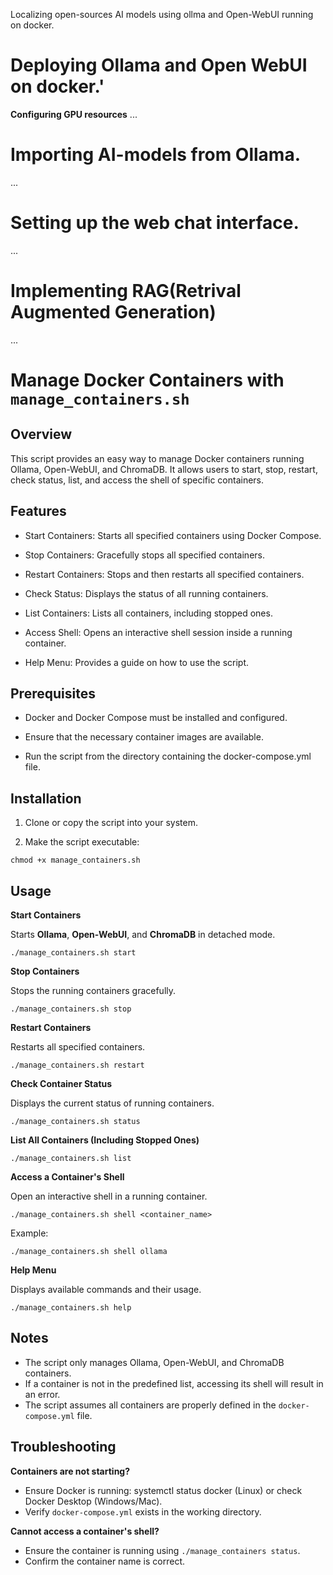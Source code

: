 Localizing open-sources AI models using ollma and Open-WebUI running on docker.
#  Deploying Ollama and Open WebUI on docker.'

**Configuring GPU resources**
...
# Importing AI-models from Ollama.
...
# Setting up the web chat interface.
...
# Implementing RAG(Retrival Augmented Generation)
...

# Manage Docker Containers with `manage_containers.sh`

## Overview

This script provides an easy way to manage Docker containers running Ollama, Open-WebUI, and ChromaDB. It allows users to start, stop, restart, check status, list, and access the shell of specific containers.

## Features

- Start Containers: Starts all specified containers using Docker Compose.

- Stop Containers: Gracefully stops all specified containers.

- Restart Containers: Stops and then restarts all specified containers.

- Check Status: Displays the status of all running containers.

- List Containers: Lists all containers, including stopped ones.

- Access Shell: Opens an interactive shell session inside a running container.

- Help Menu: Provides a guide on how to use the script.

## Prerequisites

- Docker and Docker Compose must be installed and configured.

- Ensure that the necessary container images are available.

- Run the script from the directory containing the docker-compose.yml file.

## Installation

1. Clone or copy the script into your system.

2.  Make the script executable:
```
chmod +x manage_containers.sh
```

## Usage 

**Start Containers**

Starts **Ollama**, **Open-WebUI**, and **ChromaDB** in detached mode.
```
./manage_containers.sh start
```

**Stop Containers**

Stops the running containers gracefully.
```
./manage_containers.sh stop
```

**Restart Containers**

Restarts all specified containers.
```
./manage_containers.sh restart
```

**Check Container Status**

Displays the current status of running containers.
```
./manage_containers.sh status
```

**List All Containers (Including Stopped Ones)**
```
./manage_containers.sh list
```

**Access a Container's Shell**

Open an interactive shell in a running container.
```
./manage_containers.sh shell <container_name>
```
Example:
```
./manage_containers.sh shell ollama
```

**Help Menu**

Displays available commands and their usage.
```
./manage_containers.sh help
```

## Notes

- The script only manages Ollama, Open-WebUI, and ChromaDB containers.
- If a container is not in the predefined list, accessing its shell will result in an error.
- The script assumes all containers are properly defined in the `docker-compose.yml` file.


## Troubleshooting

**Containers are not starting?**
- Ensure Docker is running: systemctl status docker (Linux) or check Docker Desktop (Windows/Mac).
- Verify `docker-compose.yml` exists in the working directory.

**Cannot access a container's shell?**
- Ensure the container is running using `./manage_containers status`.
- Confirm the container name is correct.
